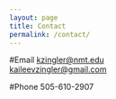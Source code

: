 ```yaml
---
layout: page
title: Contact
permalink: /contact/
---
```


#Email
<kzingler@nmt.edu>  
<kaileevzingler@gmail.com>

#Phone
505-610-2907
